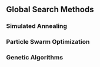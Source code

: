 ## Global Search Methods

### Simulated Annealing

### Particle Swarm Optimization

### Genetic Algorithms
